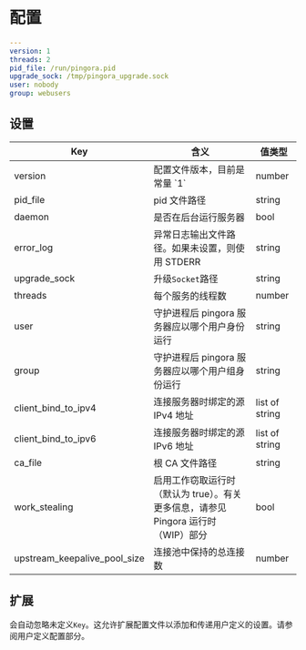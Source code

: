 # 配置

```yaml
---
version: 1
threads: 2
pid_file: /run/pingora.pid
upgrade_sock: /tmp/pingora_upgrade.sock
user: nobody
group: webusers
```

## 设置

| Key                          | 含义                     | 值类型   |
|------------------------------|-------------------| ------|
| version                      | 配置文件版本，目前是常量 \`1\` | number   |
| pid_file                     | pid 文件路径                | string |
| daemon                       | 是否在后台运行服务器          | bool |
| error_log                    | 异常日志输出文件路径。如果未设置，则使用 STDERR | string |
| upgrade_sock                 | 升级`Socket`路径             | string |
| threads                      | 每个服务的线程数             | number   |
| user                         | 守护进程后 pingora 服务器应以哪个用户身份运行 | string |
| group                        | 守护进程后 pingora 服务器应以哪个用户组身份运行 | string |
| client_bind_to_ipv4          | 连接服务器时绑定的源 IPv4 地址 | list of string |
| client_bind_to_ipv6          | 连接服务器时绑定的源 IPv6 地址 | list of string |
| ca_file                      | 根 CA 文件路径               | string |
| work_stealing                | 启用工作窃取运行时（默认为 true）。有关更多信息，请参见 Pingora 运行时（WIP）部分 | bool |
| upstream_keepalive_pool_size | 连接池中保持的总连接数 | number |


## 扩展

会自动忽略未定义`Key`。这允许扩展配置文件以添加和传递用户定义的设置。请参阅用户定义配置部分。
